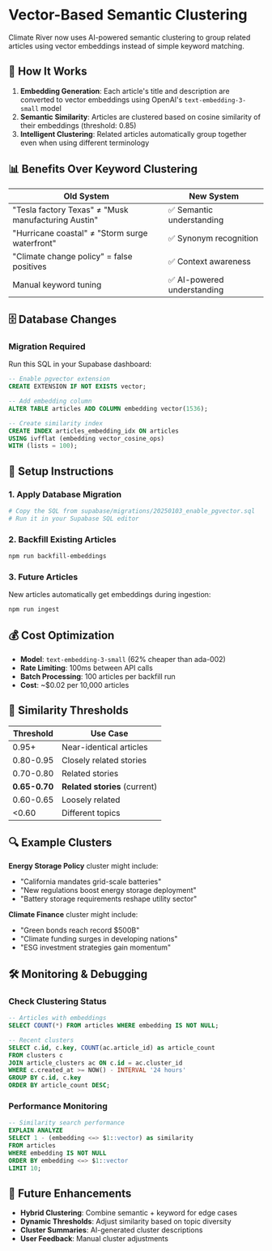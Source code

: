 # Vector-Based Semantic Clustering

Climate River now uses AI-powered semantic clustering to group related articles using vector embeddings instead of simple keyword matching.

## 🚀 **How It Works**

1. **Embedding Generation**: Each article's title and description are converted to vector embeddings using OpenAI's `text-embedding-3-small` model
2. **Semantic Similarity**: Articles are clustered based on cosine similarity of their embeddings (threshold: 0.85)
3. **Intelligent Clustering**: Related articles automatically group together even when using different terminology

## 📊 **Benefits Over Keyword Clustering**

| **Old System**                                      | **New System**              |
| --------------------------------------------------- | --------------------------- |
| "Tesla factory Texas" ≠ "Musk manufacturing Austin" | ✅ Semantic understanding   |
| "Hurricane coastal" ≠ "Storm surge waterfront"      | ✅ Synonym recognition      |
| "Climate change policy" = false positives           | ✅ Context awareness        |
| Manual keyword tuning                               | ✅ AI-powered understanding |

## 🗄️ **Database Changes**

### Migration Required

Run this SQL in your Supabase dashboard:

```sql
-- Enable pgvector extension
CREATE EXTENSION IF NOT EXISTS vector;

-- Add embedding column
ALTER TABLE articles ADD COLUMN embedding vector(1536);

-- Create similarity index
CREATE INDEX articles_embedding_idx ON articles
USING ivfflat (embedding vector_cosine_ops)
WITH (lists = 100);
```

## 🔧 **Setup Instructions**

### 1. Apply Database Migration

```bash
# Copy the SQL from supabase/migrations/20250103_enable_pgvector.sql
# Run it in your Supabase SQL editor
```

### 2. Backfill Existing Articles

```bash
npm run backfill-embeddings
```

### 3. Future Articles

New articles automatically get embeddings during ingestion:

```bash
npm run ingest
```

## 💰 **Cost Optimization**

- **Model**: `text-embedding-3-small` (62% cheaper than ada-002)
- **Rate Limiting**: 100ms between API calls
- **Batch Processing**: 100 articles per backfill run
- **Cost**: ~$0.02 per 10,000 articles

## 🎯 **Similarity Thresholds**

| **Threshold** | **Use Case**                  |
| ------------- | ----------------------------- |
| 0.95+         | Near-identical articles       |
| 0.80-0.95     | Closely related stories       |
| 0.70-0.80     | Related stories               |
| **0.65-0.70** | **Related stories** (current) |
| 0.60-0.65     | Loosely related               |
| <0.60         | Different topics              |

## 🔍 **Example Clusters**

**Energy Storage Policy** cluster might include:

- "California mandates grid-scale batteries"
- "New regulations boost energy storage deployment"
- "Battery storage requirements reshape utility sector"

**Climate Finance** cluster might include:

- "Green bonds reach record $500B"
- "Climate funding surges in developing nations"
- "ESG investment strategies gain momentum"

## 🛠️ **Monitoring & Debugging**

### Check Clustering Status

```sql
-- Articles with embeddings
SELECT COUNT(*) FROM articles WHERE embedding IS NOT NULL;

-- Recent clusters
SELECT c.id, c.key, COUNT(ac.article_id) as article_count
FROM clusters c
JOIN article_clusters ac ON c.id = ac.cluster_id
WHERE c.created_at >= NOW() - INTERVAL '24 hours'
GROUP BY c.id, c.key
ORDER BY article_count DESC;
```

### Performance Monitoring

```sql
-- Similarity search performance
EXPLAIN ANALYZE
SELECT 1 - (embedding <=> $1::vector) as similarity
FROM articles
WHERE embedding IS NOT NULL
ORDER BY embedding <=> $1::vector
LIMIT 10;
```

## 🔮 **Future Enhancements**

- **Hybrid Clustering**: Combine semantic + keyword for edge cases
- **Dynamic Thresholds**: Adjust similarity based on topic diversity
- **Cluster Summaries**: AI-generated cluster descriptions
- **User Feedback**: Manual cluster adjustments
